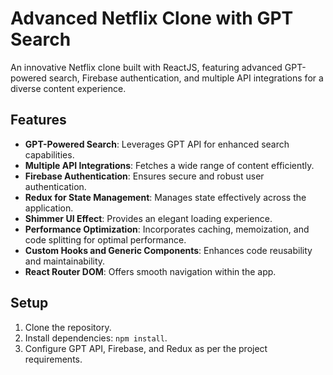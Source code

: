 # Advanced Netflix Clone with GPT Search

An innovative Netflix clone built with ReactJS, featuring advanced GPT-powered search, Firebase authentication, and multiple API integrations for a diverse content experience.

## Features
- **GPT-Powered Search**: Leverages GPT API for enhanced search capabilities.
- **Multiple API Integrations**: Fetches a wide range of content efficiently.
- **Firebase Authentication**: Ensures secure and robust user authentication.
- **Redux for State Management**: Manages state effectively across the application.
- **Shimmer UI Effect**: Provides an elegant loading experience.
- **Performance Optimization**: Incorporates caching, memoization, and code splitting for optimal performance.
- **Custom Hooks and Generic Components**: Enhances code reusability and maintainability.
- **React Router DOM**: Offers smooth navigation within the app.

## Setup
1. Clone the repository.
2. Install dependencies: `npm install`.
3. Configure GPT API, Firebase, and Redux as per the project requirements.
